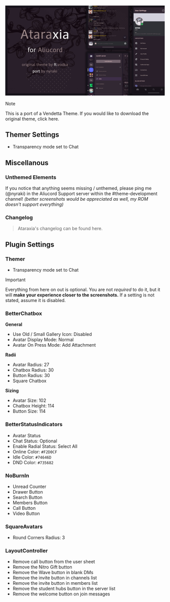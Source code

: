 ![Header](previews/Untitled27_20240117213059.png)

> [!Note]
> This is a port of a Vendetta Theme. If you would like to download the original theme, click here.

## Themer Settings
- Transparency mode set to Chat

## Miscellanous
### Unthemed Elements
If you notice that anything seems missing / unthemed, please ping me (@nyraki) in the Aliucord Support server within the #theme-development channel!
_(better screenshots would be appreciated as well, my ROM doesn't support everything)_

### Changelog
> Ataraxia's changelog can be found here. 

## Plugin Settings
### Themer
- Transparency mode set to Chat

> [!Important]
> Everything from here on out is optional. You are not _required_ to do it, but it will __make your experience closer to the screenshots.__ If a setting is not stated, assume it is disabled.

### BetterChatbox
**General**
- Use Old / Small Gallery Icon: Disabled
- Avatar Display Mode: Normal
- Avatar On Press Mode: Add Attachment
  
**Radii**
- Avatar Radius: 27
- Chatbox Radius: 30
- Button Radius: 30
- Square Chatbox

**Sizing**
- Avatar Size: 102
- Chatbox Height: 114
- Button Size: 114

### BetterStatusIndicators
- Avatar Status
- Chat Status: Optional
- Enable Radial Status: Select All
- Online Color: `#F2D0CF`
- Idle Color: `#74646D`
- DND Color: `#735682`

### NoBurnIn
- Unread Counter
- Drawer Button
- Search Button
- Members Button
- Call Button
- Video Button

### SquareAvatars
- Round Corners Radius: 3

### LayoutController
- Remove call button from the user sheet
- Remove the Nitro Gift button
- Remove the Wave button in blank DMs
- Remove the invite button in channels list
- Remove the invite button in members list
- Remove the student hubs button in the server list
- Remove the welcome button on join messages
